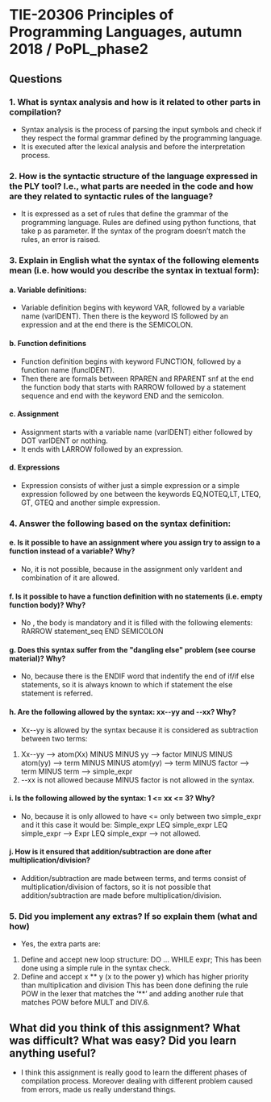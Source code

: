 # TIE-20306 Principles of Programming Languages, autumn 2018 / PoPL_phase2

## Questions

### 1. What is syntax analysis and how is it related to other parts in compilation?
  * Syntax analysis is the process of parsing the input symbols and check if they respect the formal grammar
defined by the programming language.
  * It is executed after the lexical analysis and before the interpretation process.

### 2. How is the syntactic structure of the language expressed in the PLY tool? I.e., what parts are needed in the code and how are they related to syntactic rules of the language?
  * It is expressed as a set of rules that define the grammar of the programming language. Rules are defined
using python functions, that take p as parameter. If the syntax of the program doesn’t match the rules,
an error is raised.
### 3. Explain in English what the syntax of the following elements mean (i.e. how would you describe the syntax in textual form):
#### a. Variable definitions:
  * Variable definition begins with keyword VAR, followed by a variable name (varIDENT).
Then there is the keyword IS followed by an expression and at the end there is the SEMICOLON.
#### b. Function definitions
  * Function definition begins with keyword FUNCTION, followed by a function name
(funcIDENT). 
  * Then there are formals between RPAREN and RPARENT snf at the end the function body that starts with RARROW followed by a statement sequence and end with the keyword END and the semicolon.
#### c. Assignment
  * Assignment starts with a variable name (varIDENT) either followed by DOT varIDENT or
nothing. 
  * It ends with LARROW followed by an expression.
#### d. Expressions
  * Expression consists of wither just a simple expression or a simple expression followed by one between the keywords EQ,NOTEQ,LT, LTEQ, GT, GTEQ and another simple expression.
### 4. Answer the following based on the syntax definition:
#### e. Is it possible to have an assignment where you assign try to assign to a function instead of a variable? Why?
  * No, it is not possible, because in the assignment only varIdent and combination of it are
allowed.
#### f. Is it possible to have a function definition with no statements (i.e. empty function body)? Why?
  * No , the body is mandatory and it is filled with the following elements: RARROW statement_seq END SEMICOLON
#### g. Does this syntax suffer from the "dangling else" problem (see course material)? Why?
  * No, because there is the ENDIF word that indentify the end of if/if else statements, so it is always known to which if statement the else statement is referred.
#### h. Are the following allowed by the syntax: xx--yy and --xx? Why?
  * Xx--yy is allowed by the syntax because it is considered as subtraction between two terms:
  1. Xx--yy --> atom(Xx) MINUS MINUS yy --> factor MINUS MINUS atom(yy) --> term MINUS
MINUS atom(yy) --> term MINUS factor --> term MINUS term --> simple_expr
  2. --xx is not allowed because MINUS factor is not allowed in the syntax.
#### i. Is the following allowed by the syntax: 1 <= xx <= 3? Why?
  * No, because it is only allowed to have <= only between two simple_expr and it this case it would be:
Simple_expr LEQ simple_expr LEQ simple_expr -->
Expr LEQ simple_expr --> not allowed.
#### j. How is it ensured that addition/subtraction are done after multiplication/division?
  * Addition/subtraction are made between terms, and terms consist of multiplication/division of factors, so it is not possible that addition/subtraction are made before multiplication/division.
### 5. Did you implement any extras? If so explain them (what and how)
  * Yes, the extra parts are:
  1. Define and accept new loop structure: DO ... WHILE expr; 
This has been done using a simple rule in the syntax check.
  2. Define and accept x ** y (x to the power y) which has higher priority than multiplication and division
This has been done defining the rule POW in the lexer that matches the
‘**’ and adding another rule that matches POW before MULT and DIV.6. 

## What did you think of this assignment? What was difficult? What was easy? Did you learn anything useful?
  * I think this assignment is really good to learn the different phases of compilation process. Moreover
dealing with different problem caused from errors, made us really understand things.
